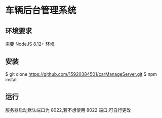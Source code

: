 # 车辆后台管理系统

## 环境要求
需要 NodeJS 8.12+ 环境

## 安装
$ git clone https://github.com/15920384501/carManageServer.git
$ npm install

## 运行
服务器启动默认端口为 8022,若不想使用 8022 端口,可自行更改

